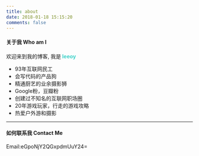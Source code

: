 ```yaml
---
title: about
date: 2018-01-18 15:15:20
comments: false
---
```


#### 关于我 Who am I

欢迎来到我的博客,  我是<b style="color: #42d2ca"> **leeoy** </b>

- 93年互联网民工
- 会写代码的产品狗
- 精通厨艺的业余摄影狮
- Google粉，豆瓣粉
- 创建过不知名的互联网职场圈
- 20年游戏玩家，行走的游戏攻略
- 热爱户外游和摄影

----
#### 如何联系我 Contact Me
Email:eGpoNjY2QGxpdmUuY24=




